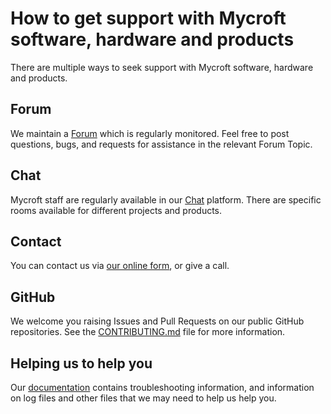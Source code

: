 # How to get support with Mycroft software, hardware and products

There are multiple ways to seek support with Mycroft software, hardware and products.

## Forum

We maintain a [Forum](https://community.mycroft.ai) which is regularly monitored. 
Feel free to post questions, bugs, and requests for assistance in the relevant Forum Topic. 

## Chat

Mycroft staff are regularly available in our [Chat](https://chat.mycroft.ai) platform. 
There are specific rooms available for different projects and products. 

## Contact

You can contact us via [our online form](https://mycroft.ai/contact), or give a call. 

## GitHub

We welcome you raising Issues and Pull Requests on our public GitHub repositories. 
See the [CONTRIBUTING.md](CONTRIBUTING.md) file for more information.

## Helping us to help you

Our [documentation](https://mycroft.ai/documentation/troubleshooting/) contains troubleshooting information, and information on log files and other files that we may need to help us help you.


